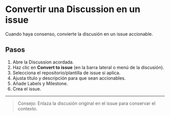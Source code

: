 # Convertir una Discussion en un issue

Cuando haya consenso, convierte la discusión en un issue accionable.

## Pasos

1. Abre la Discussion acordada.
2. Haz clic en **Convert to issue** (en la barra lateral o menú de la discusión).
3. Selecciona el repositorio/plantilla de issue si aplica.
4. Ajusta título y descripción para que sean accionables.
5. Añade Labels y Milestone.
6. Crea el issue.

---

> Consejo: Enlaza la discusión original en el issue para conservar el contexto.
